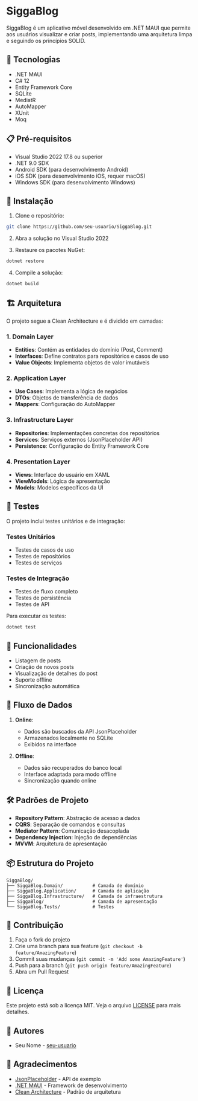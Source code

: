 # SiggaBlog

SiggaBlog é um aplicativo móvel desenvolvido em .NET MAUI que permite aos usuários visualizar e criar posts, implementando uma arquitetura limpa e seguindo os princípios SOLID.

## 🚀 Tecnologias

- .NET MAUI
- C# 12
- Entity Framework Core
- SQLite
- MediatR
- AutoMapper
- XUnit
- Moq

## 📋 Pré-requisitos

- Visual Studio 2022 17.8 ou superior
- .NET 9.0 SDK
- Android SDK (para desenvolvimento Android)
- iOS SDK (para desenvolvimento iOS, requer macOS)
- Windows SDK (para desenvolvimento Windows)

## 🔧 Instalação

1. Clone o repositório:
```bash
git clone https://github.com/seu-usuario/SiggaBlog.git
```

2. Abra a solução no Visual Studio 2022

3. Restaure os pacotes NuGet:
```bash
dotnet restore
```

4. Compile a solução:
```bash
dotnet build
```

## 🏗️ Arquitetura

O projeto segue a Clean Architecture e é dividido em camadas:

### 1. Domain Layer
- **Entities**: Contém as entidades do domínio (Post, Comment)
- **Interfaces**: Define contratos para repositórios e casos de uso
- **Value Objects**: Implementa objetos de valor imutáveis

### 2. Application Layer
- **Use Cases**: Implementa a lógica de negócios
- **DTOs**: Objetos de transferência de dados
- **Mappers**: Configuração do AutoMapper

### 3. Infrastructure Layer
- **Repositories**: Implementações concretas dos repositórios
- **Services**: Serviços externos (JsonPlaceholder API)
- **Persistence**: Configuração do Entity Framework Core

### 4. Presentation Layer
- **Views**: Interface do usuário em XAML
- **ViewModels**: Lógica de apresentação
- **Models**: Modelos específicos da UI

## 🧪 Testes

O projeto inclui testes unitários e de integração:

### Testes Unitários
- Testes de casos de uso
- Testes de repositórios
- Testes de serviços

### Testes de Integração
- Testes de fluxo completo
- Testes de persistência
- Testes de API

Para executar os testes:
```bash
dotnet test
```

## 📱 Funcionalidades

- Listagem de posts
- Criação de novos posts
- Visualização de detalhes do post
- Suporte offline
- Sincronização automática

## 🔄 Fluxo de Dados

1. **Online**:
   - Dados são buscados da API JsonPlaceholder
   - Armazenados localmente no SQLite
   - Exibidos na interface

2. **Offline**:
   - Dados são recuperados do banco local
   - Interface adaptada para modo offline
   - Sincronização quando online

## 🛠️ Padrões de Projeto

- **Repository Pattern**: Abstração de acesso a dados
- **CQRS**: Separação de comandos e consultas
- **Mediator Pattern**: Comunicação desacoplada
- **Dependency Injection**: Injeção de dependências
- **MVVM**: Arquitetura de apresentação

## 📦 Estrutura do Projeto

```
SiggaBlog/
├── SiggaBlog.Domain/           # Camada de domínio
├── SiggaBlog.Application/      # Camada de aplicação
├── SiggaBlog.Infrastructure/   # Camada de infraestrutura
├── SiggaBlog/                  # Camada de apresentação
└── SiggaBlog.Tests/            # Testes
```

## 🤝 Contribuição

1. Faça o fork do projeto
2. Crie uma branch para sua feature (`git checkout -b feature/AmazingFeature`)
3. Commit suas mudanças (`git commit -m 'Add some AmazingFeature'`)
4. Push para a branch (`git push origin feature/AmazingFeature`)
5. Abra um Pull Request

## 📝 Licença

Este projeto está sob a licença MIT. Veja o arquivo [LICENSE](LICENSE) para mais detalhes.

## 👥 Autores

- Seu Nome - [seu-usuario](https://github.com/seu-usuario)

## 🙏 Agradecimentos

- [JsonPlaceholder](https://jsonplaceholder.typicode.com/) - API de exemplo
- [.NET MAUI](https://dotnet.microsoft.com/apps/maui) - Framework de desenvolvimento
- [Clean Architecture](https://blog.cleancoder.com/uncle-bob/2012/08/13/the-clean-architecture.html) - Padrão de arquitetura 